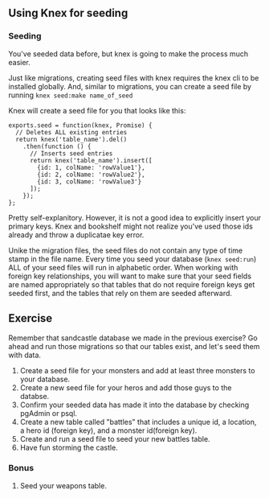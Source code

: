 ## Using Knex for seeding

### Seeding

You've seeded data before, but knex is going to make the process much easier.

Just like migrations, creating seed files with knex requires the knex cli to be installed globally. And, similar to migrations, you can create a seed file by running `knex seed:make name_of_seed`

Knex will create a seed file for you that looks like this:
```
exports.seed = function(knex, Promise) {
  // Deletes ALL existing entries
  return knex('table_name').del()
    .then(function () {
      // Inserts seed entries
      return knex('table_name').insert([
        {id: 1, colName: 'rowValue1'},
        {id: 2, colName: 'rowValue2'},
        {id: 3, colName: 'rowValue3'}
      ]);
    });
};
```
Pretty self-explanitory. However, it is not a good idea to explicitly insert your primary keys. Knex and bookshelf might not realize you've used those ids already and throw a duplicatae key error.

Unike the migration files, the seed files do not contain any type of time stamp in the file name. Every time you seed your database (`knex seed:run`) ALL of your seed files will run in alphabetic order. When working with foreign key relationships, you will want to make sure that your seed fields are named appropriately so that tables that do not require foreign keys get seeded first, and the tables that rely on them are seeded afterward.

## Exercise

Remember that sandcastle database we made in the previous exercise? Go ahead and run those migrations so that our tables exist, and let's seed them with data.

1. Create a seed file for your monsters and add at least three monsters to your database.
1. Create a new seed file for  your heros and add those guys to the databse.
1. Confirm your seeded data has made it into the database by checking pgAdmin or psql.
1. Create a new table called "battles" that includes a unique id, a location, a hero id (foreign key), and a monster id(foreign key).
1. Create and run a seed file to seed your new battles table.
1. Have fun storming the castle.

### Bonus
1. Seed your weapons table.
